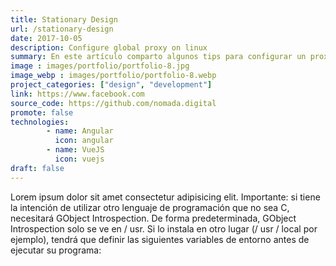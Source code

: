 ```yaml
---
title: Stationary Design
url: /stationary-design
date: 2017-10-05
description: Configure global proxy on linux
summary: En este artículo comparto algunos tips para configurar un proxy global en sistemas operativos GNU/Linux
image : images/portfolio/portfolio-8.jpg
image_webp : images/portfolio/portfolio-8.webp
project_categories: ["design", "development"]
link: https://www.facebook.com
source_code: https://github.com/nomada.digital
promote: false
technologies:
        - name: Angular
          icon: angular
        - name: VueJS
          icon: vuejs
draft: false
---
```


Lorem ipsum dolor sit amet consectetur adipisicing elit. Importante: si tiene la intención de utilizar otro lenguaje de programación que no sea C, necesitará GObject Introspection. De forma predeterminada, GObject Introspection solo se ve en / usr. Si lo instala en otro lugar (/ usr / local por ejemplo), tendrá que definir las siguientes variables de entorno antes de ejecutar su programa:

